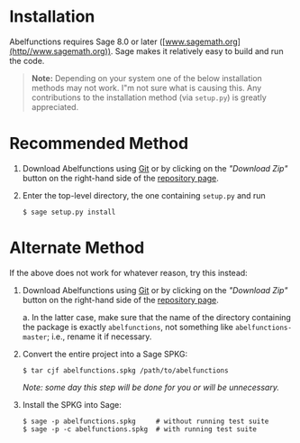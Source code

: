 # Installation

Abelfunctions requires Sage 8.0 or later ([www.sagemath.org](http//www.sagemath.org)). Sage makes it relatively easy to build and run the code.

> **Note:** Depending on your system one of the below installation methods may not work. I"m not sure what is causing this. Any contributions to the installation method (via `setup.py`) is greatly appreciated.

# Recommended Method

1. Download Abelfunctions using [Git](https://git-scm.com) or by clicking on the *"Download Zip"* button on the right-hand side of the [repository page](https://github.com/abelfunctions/abelfunctions).
2. Enter the top-level directory, the one containing `setup.py` and run

   ```
   $ sage setup.py install
   ```
   
# Alternate Method

If the above does not work for whatever reason, try this instead:

1. Download Abelfunctions using [Git](https://git-scm.com) or by clicking on the *"Download Zip"* button on the right-hand side of the [repository page](https://github.com/abelfunctions/abelfunctions).

   a. In the latter case, make sure that the name of the directory containing the package is exactly `abelfunctions`, not something like `abelfunctions-master`; i.e., rename it if necessary.
   
2. Convert the entire project into a Sage SPKG:

   ```
   $ tar cjf abelfunctions.spkg /path/to/abelfunctions
   ```

   *Note: some day this step will be done for you or will be unnecessary.*

3. Install the SPKG into Sage:

   ```
   $ sage -p abelfunctions.spkg     # without running test suite
   $ sage -p -c abelfunctions.spkg  # with running test suite
   ```
